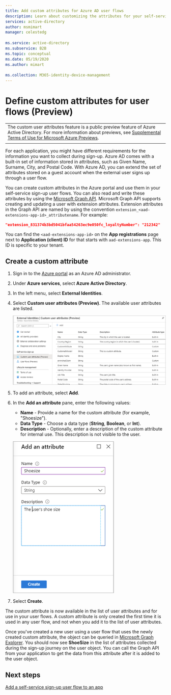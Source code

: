 ```yaml
---
title: Add custom attributes for Azure AD user flows
description: Learn about customizing the attributes for your self-service sign-up user flows.
services: active-directory
author: msmimart
manager: celestedg

ms.service: active-directory
ms.subservice: B2B
ms.topic: conceptual
ms.date: 05/19/2020
ms.author: mimart

ms.collection: M365-identity-device-management
---
```


# Define custom attributes for user flows (Preview)
|     |
| --- |
| The custom user attributes feature is a public preview feature of Azure Active Directory. For more information about previews, see [Supplemental Terms of Use for Microsoft Azure Previews](https://azure.microsoft.com/support/legal/preview-supplemental-terms/).|
|     |

For each application, you might have different requirements for the information you want to collect during sign-up. Azure AD comes with a built-in set of information stored in attributes, such as Given Name, Surname, City, and Postal Code. With Azure AD, you can extend the set of attributes stored on a guest account when the external user signs up through a user flow.

You can create custom attributes in the Azure portal and use them in your self-service sign-up user flows. You can also read and write these attributes by using the [Microsoft Graph API](https://docs.microsoft.com/azure/active-directory-b2c/manage-user-accounts-graph-api). Microsoft Graph API supports creating and updating a user with extension attributes. Extension attributes in the Graph API are named by using the convention `extension_<aad-extensions-app-id>_attributename`. For example:

```JSON
"extension_831374b3bd5041bfaa54263ec9e050fc_loyaltyNumber": "212342"
```

You can find the `<aad-extensions-app-id>` on the **App registrations** page next to **Application (client) ID** for that starts with `aad-extensions-app`. This ID is specific to your tenant.

## Create a custom attribute

1. Sign in to the [Azure portal](https://portal.azure.com) as an Azure AD administrator.
2. Under **Azure services**, select **Azure Active Directory**.
3. In the left menu, select **External Identities**.
4. Select **Custom user attributes (Preview)**. The available user attributes are listed.

   ![Select user attributes for sign-up](media/user-flow-add-custom-attributes/user-attributes.png)

5. To add an attribute, select **Add**.
6. In the **Add an attribute** pane, enter the following values:

   - **Name** - Provide a name for the custom attribute (for example, "Shoesize").
   - **Data Type** - Choose a data type (**String**, **Boolean**, or **Int**).
   - **Description** - Optionally, enter a description of the custom attribute for internal use. This description is not visible to the user.

   ![Add an attribute](media/user-flow-add-custom-attributes/add-an-attribute.png)

7. Select **Create**.

The custom attribute is now available in the list of user attributes and for use in your user flows. A custom attribute is only created the first time it is used in any user flow, and not when you add it to the list of user attributes.

Once you've created a new user using a user flow that uses the newly created custom attribute, the object can be queried in [Microsoft Graph Explorer](https://developer.microsoft.com/graph/graph-explorer). You should now see **ShoeSize** in the list of attributes collected during the sign-up journey on the user object. You can call the Graph API from your application to get the data from this attribute after it is added to the user object.

## Next steps

[Add a self-service sign-up user flow to an app](self-service-sign-up-user-flow.md)